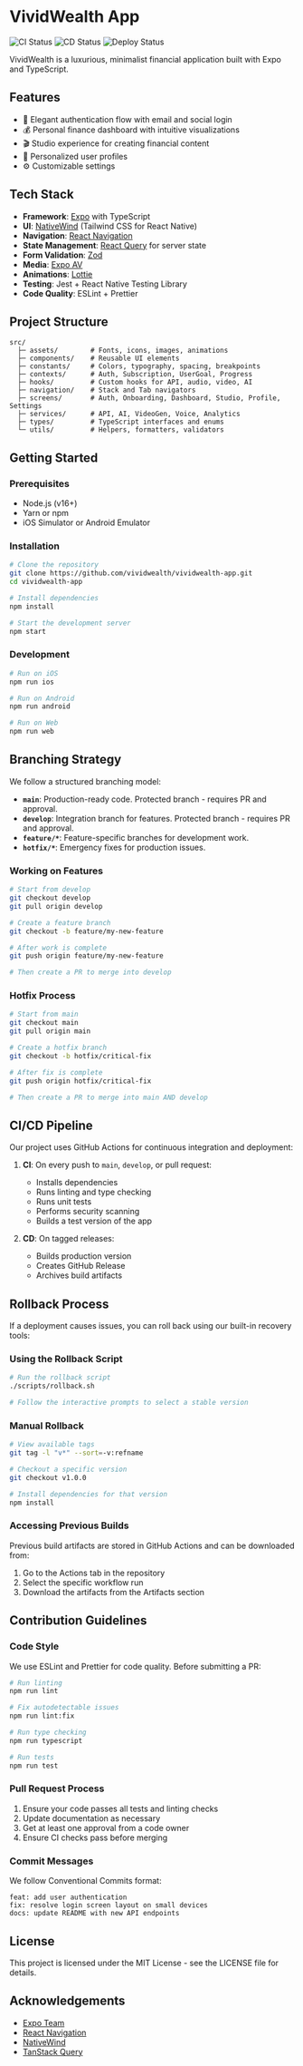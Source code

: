 # VividWealth App

![CI Status](https://github.com/vividwealth/vividwealth-app/workflows/VividWealth%20CI/badge.svg)
![CD Status](https://github.com/vividwealth/vividwealth-app/workflows/VividWealth%20CD/badge.svg)
![Deploy Status](https://github.com/vividwealth/vividwealth-app/workflows/VividWealth%20Deploy/badge.svg)

VividWealth is a luxurious, minimalist financial application built with Expo and TypeScript.

## Features

- 🔐 Elegant authentication flow with email and social login
- 💰 Personal finance dashboard with intuitive visualizations
- 🎬 Studio experience for creating financial content
- 👤 Personalized user profiles
- ⚙️ Customizable settings

## Tech Stack

- **Framework**: [Expo](https://expo.dev/) with TypeScript
- **UI**: [NativeWind](https://nativewind.dev/) (Tailwind CSS for React Native)
- **Navigation**: [React Navigation](https://reactnavigation.org/)
- **State Management**: [React Query](https://tanstack.com/query/latest) for server state
- **Form Validation**: [Zod](https://zod.dev/)
- **Media**: [Expo AV](https://docs.expo.dev/versions/latest/sdk/av/)
- **Animations**: [Lottie](https://github.com/lottie-react-native/lottie-react-native)
- **Testing**: Jest + React Native Testing Library
- **Code Quality**: ESLint + Prettier

## Project Structure

```
src/
  ├─ assets/        # Fonts, icons, images, animations
  ├─ components/    # Reusable UI elements
  ├─ constants/     # Colors, typography, spacing, breakpoints
  ├─ contexts/      # Auth, Subscription, UserGoal, Progress
  ├─ hooks/         # Custom hooks for API, audio, video, AI
  ├─ navigation/    # Stack and Tab navigators
  ├─ screens/       # Auth, Onboarding, Dashboard, Studio, Profile, Settings
  ├─ services/      # API, AI, VideoGen, Voice, Analytics
  ├─ types/         # TypeScript interfaces and enums
  └─ utils/         # Helpers, formatters, validators
```

## Getting Started

### Prerequisites

- Node.js (v16+)
- Yarn or npm
- iOS Simulator or Android Emulator

### Installation

```bash
# Clone the repository
git clone https://github.com/vividwealth/vividwealth-app.git
cd vividwealth-app

# Install dependencies
npm install

# Start the development server
npm start
```

### Development

```bash
# Run on iOS
npm run ios

# Run on Android
npm run android

# Run on Web
npm run web
```

## Branching Strategy

We follow a structured branching model:

- **`main`**: Production-ready code. Protected branch - requires PR and approval.
- **`develop`**: Integration branch for features. Protected branch - requires PR and approval.
- **`feature/*`**: Feature-specific branches for development work.
- **`hotfix/*`**: Emergency fixes for production issues.

### Working on Features

```bash
# Start from develop
git checkout develop
git pull origin develop

# Create a feature branch
git checkout -b feature/my-new-feature

# After work is complete
git push origin feature/my-new-feature

# Then create a PR to merge into develop
```

### Hotfix Process

```bash
# Start from main
git checkout main
git pull origin main

# Create a hotfix branch
git checkout -b hotfix/critical-fix

# After fix is complete
git push origin hotfix/critical-fix

# Then create a PR to merge into main AND develop
```

## CI/CD Pipeline

Our project uses GitHub Actions for continuous integration and deployment:

1. **CI**: On every push to `main`, `develop`, or pull request:
   - Installs dependencies
   - Runs linting and type checking
   - Runs unit tests
   - Performs security scanning
   - Builds a test version of the app

2. **CD**: On tagged releases:
   - Builds production version
   - Creates GitHub Release
   - Archives build artifacts

## Rollback Process

If a deployment causes issues, you can roll back using our built-in recovery tools:

### Using the Rollback Script

```bash
# Run the rollback script
./scripts/rollback.sh

# Follow the interactive prompts to select a stable version
```

### Manual Rollback

```bash
# View available tags
git tag -l "v*" --sort=-v:refname

# Checkout a specific version
git checkout v1.0.0

# Install dependencies for that version
npm install
```

### Accessing Previous Builds

Previous build artifacts are stored in GitHub Actions and can be downloaded from:

1. Go to the Actions tab in the repository
2. Select the specific workflow run
3. Download the artifacts from the Artifacts section

## Contribution Guidelines

### Code Style

We use ESLint and Prettier for code quality. Before submitting a PR:

```bash
# Run linting
npm run lint

# Fix autodetectable issues
npm run lint:fix

# Run type checking
npm run typescript

# Run tests
npm run test
```

### Pull Request Process

1. Ensure your code passes all tests and linting checks
2. Update documentation as necessary
3. Get at least one approval from a code owner
4. Ensure CI checks pass before merging

### Commit Messages

We follow Conventional Commits format:

```
feat: add user authentication
fix: resolve login screen layout on small devices
docs: update README with new API endpoints
```

## License

This project is licensed under the MIT License - see the LICENSE file for details.

## Acknowledgements

- [Expo Team](https://expo.dev/)
- [React Navigation](https://reactnavigation.org/)
- [NativeWind](https://nativewind.dev/)
- [TanStack Query](https://tanstack.com/query/latest) 